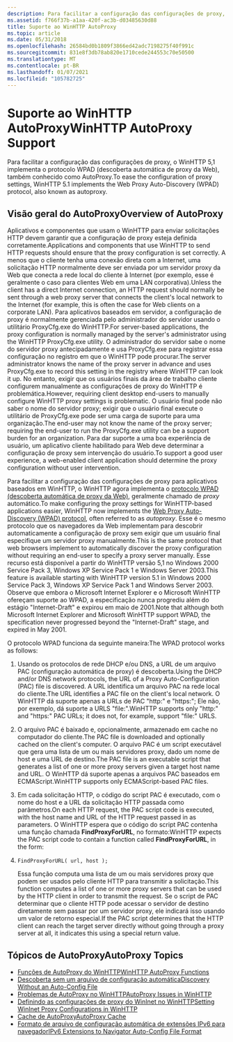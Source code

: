 ```yaml
---
description: Para facilitar a configuração das configurações de proxy, o WinHTTP 5,1 implementa o protocolo WPAD (descoberta automática de proxy da Web), também conhecido como AutoProxy.
ms.assetid: f766f37b-a1aa-420f-ac3b-d03485630d88
title: Suporte ao WinHTTP AutoProxy
ms.topic: article
ms.date: 05/31/2018
ms.openlocfilehash: 26584bd0b1809f3866ed42adc7198275f40f991c
ms.sourcegitcommit: 831e8f3db78ab820e1710cede244553c70e50500
ms.translationtype: MT
ms.contentlocale: pt-BR
ms.lasthandoff: 01/07/2021
ms.locfileid: "105782725"
---
```

# <a name="winhttp-autoproxy-support"></a><span data-ttu-id="2cf52-103">Suporte ao WinHTTP AutoProxy</span><span class="sxs-lookup"><span data-stu-id="2cf52-103">WinHTTP AutoProxy Support</span></span>

<span data-ttu-id="2cf52-104">Para facilitar a configuração das configurações de proxy, o WinHTTP 5,1 implementa o protocolo WPAD (descoberta automática de proxy da Web), também conhecido como AutoProxy.</span><span class="sxs-lookup"><span data-stu-id="2cf52-104">To ease the configuration of proxy settings, WinHTTP 5.1 implements the Web Proxy Auto-Discovery (WPAD) protocol, also known as autoproxy.</span></span>

## <a name="overview-of-autoproxy"></a><span data-ttu-id="2cf52-105">Visão geral do AutoProxy</span><span class="sxs-lookup"><span data-stu-id="2cf52-105">Overview of AutoProxy</span></span>

<span data-ttu-id="2cf52-106">Aplicativos e componentes que usam o WinHTTP para enviar solicitações HTTP devem garantir que a configuração de proxy esteja definida corretamente.</span><span class="sxs-lookup"><span data-stu-id="2cf52-106">Applications and components that use WinHTTP to send HTTP requests should ensure that the proxy configuration is set correctly.</span></span> <span data-ttu-id="2cf52-107">A menos que o cliente tenha uma conexão direta com a Internet, uma solicitação HTTP normalmente deve ser enviada por um servidor proxy da Web que conecta a rede local do cliente à Internet (por exemplo, esse é geralmente o caso para clientes Web em uma LAN corporativa).</span><span class="sxs-lookup"><span data-stu-id="2cf52-107">Unless the client has a direct Internet connection, an HTTP request should normally be sent through a web proxy server that connects the client's local network to the Internet (for example, this is often the case for Web clients on a corporate LAN).</span></span> <span data-ttu-id="2cf52-108">Para aplicativos baseados em servidor, a configuração de proxy é normalmente gerenciada pelo administrador do servidor usando o utilitário ProxyCfg.exe do WinHTTP.</span><span class="sxs-lookup"><span data-stu-id="2cf52-108">For server-based applications, the proxy configuration is normally managed by the server's administrator using the WinHTTP ProxyCfg.exe utility.</span></span> <span data-ttu-id="2cf52-109">O administrador do servidor sabe o nome do servidor proxy antecipadamente e usa ProxyCfg.exe para registrar essa configuração no registro em que o WinHTTP pode procurar.</span><span class="sxs-lookup"><span data-stu-id="2cf52-109">The server administrator knows the name of the proxy server in advance and uses ProxyCfg.exe to record this setting in the registry where WinHTTP can look it up.</span></span> <span data-ttu-id="2cf52-110">No entanto, exigir que os usuários finais da área de trabalho cliente configurem manualmente as configurações de proxy do WinHTTP é problemática.</span><span class="sxs-lookup"><span data-stu-id="2cf52-110">However, requiring client desktop end-users to manually configure WinHTTP proxy settings is problematic.</span></span> <span data-ttu-id="2cf52-111">O usuário final pode não saber o nome do servidor proxy; exigir que o usuário final execute o utilitário de ProxyCfg.exe pode ser uma carga de suporte para uma organização.</span><span class="sxs-lookup"><span data-stu-id="2cf52-111">The end-user may not know the name of the proxy server; requiring the end-user to run the ProxyCfg.exe utility can be a support burden for an organization.</span></span> <span data-ttu-id="2cf52-112">Para dar suporte a uma boa experiência de usuário, um aplicativo cliente habilitado para Web deve determinar a configuração de proxy sem intervenção do usuário.</span><span class="sxs-lookup"><span data-stu-id="2cf52-112">To support a good user experience, a web-enabled client application should determine the proxy configuration without user intervention.</span></span>

<span data-ttu-id="2cf52-113">Para facilitar a configuração das configurações de proxy para aplicativos baseados em WinHTTP, o WinHTTP agora implementa o [protocolo WPAD (descoberta automática de proxy da Web)](https://tools.ietf.org/html/draft-ietf-wrec-wpad-01), geralmente chamado de *proxy* automático.</span><span class="sxs-lookup"><span data-stu-id="2cf52-113">To make configuring the proxy settings for WinHTTP-based applications easier, WinHTTP now implements the [Web Proxy Auto-Discovery (WPAD) protocol](https://tools.ietf.org/html/draft-ietf-wrec-wpad-01), often referred to as *autoproxy*.</span></span> <span data-ttu-id="2cf52-114">Esse é o mesmo protocolo que os navegadores da Web implementam para descobrir automaticamente a configuração de proxy sem exigir que um usuário final especifique um servidor proxy manualmente.</span><span class="sxs-lookup"><span data-stu-id="2cf52-114">This is the same protocol that web browsers implement to automatically discover the proxy configuration without requiring an end-user to specify a proxy server manually.</span></span> <span data-ttu-id="2cf52-115">Esse recurso está disponível a partir do WinHTTP versão 5,1 no Windows 2000 Service Pack 3, Windows XP Service Pack 1 e Windows Server 2003.</span><span class="sxs-lookup"><span data-stu-id="2cf52-115">This feature is available starting with WinHTTP version 5.1 in Windows 2000 Service Pack 3, Windows XP Service Pack 1 and Windows Server 2003.</span></span> <span data-ttu-id="2cf52-116">Observe que embora o Microsoft Internet Explorer e o Microsoft WinHTTP ofereçam suporte ao WPAD, a especificação nunca progrediu além do estágio "Internet-Draft" e expirou em maio de 2001.</span><span class="sxs-lookup"><span data-stu-id="2cf52-116">Note that although both Microsoft Internet Explorer and Microsoft WinHTTP support WPAD, the specification never progressed beyond the "Internet-Draft" stage, and expired in May 2001.</span></span>

<span data-ttu-id="2cf52-117">O protocolo WPAD funciona da seguinte maneira:</span><span class="sxs-lookup"><span data-stu-id="2cf52-117">The WPAD protocol works as follows:</span></span>

1.  <span data-ttu-id="2cf52-118">Usando os protocolos de rede DHCP e/ou DNS, a URL de um arquivo PAC (configuração automática de proxy) é descoberta.</span><span class="sxs-lookup"><span data-stu-id="2cf52-118">Using the DHCP and/or DNS network protocols, the URL of a Proxy Auto-Configuration (PAC) file is discovered.</span></span> <span data-ttu-id="2cf52-119">A URL identifica um arquivo PAC na rede local do cliente.</span><span class="sxs-lookup"><span data-stu-id="2cf52-119">The URL identifies a PAC file on the client's local network.</span></span> <span data-ttu-id="2cf52-120">O WinHTTP dá suporte apenas a URLs de PAC "http:" e "https:"; Ele não, por exemplo, dá suporte a URLS "file:".</span><span class="sxs-lookup"><span data-stu-id="2cf52-120">WinHTTP supports only "http:" and "https:" PAC URLs; it does not, for example, support "file:" URLS.</span></span>
2.  <span data-ttu-id="2cf52-121">O arquivo PAC é baixado e, opcionalmente, armazenado em cache no computador do cliente.</span><span class="sxs-lookup"><span data-stu-id="2cf52-121">The PAC file is downloaded and optionally cached on the client's computer.</span></span> <span data-ttu-id="2cf52-122">O arquivo PAC é um script executável que gera uma lista de um ou mais servidores proxy, dado um nome de host e uma URL de destino.</span><span class="sxs-lookup"><span data-stu-id="2cf52-122">The PAC file is an executable script that generates a list of one or more proxy servers given a target host name and URL.</span></span> <span data-ttu-id="2cf52-123">O WinHTTP dá suporte apenas a arquivos PAC baseados em ECMAScript.</span><span class="sxs-lookup"><span data-stu-id="2cf52-123">WinHTTP supports only ECMAScript-based PAC files.</span></span>
3.  <span data-ttu-id="2cf52-124">Em cada solicitação HTTP, o código do script PAC é executado, com o nome do host e a URL da solicitação HTTP passada como parâmetros.</span><span class="sxs-lookup"><span data-stu-id="2cf52-124">On each HTTP request, the PAC script code is executed, with the host name and URL of the HTTP request passed in as parameters.</span></span> <span data-ttu-id="2cf52-125">O WinHTTP espera que o código do script PAC contenha uma função chamada **FindProxyForURL**, no formato:</span><span class="sxs-lookup"><span data-stu-id="2cf52-125">WinHTTP expects the PAC script code to contain a function called **FindProxyForURL**, in the form:</span></span>
4.  ``` syntax
    FindProxyForURL( url, host );
    ```

    <span data-ttu-id="2cf52-126">Essa função computa uma lista de um ou mais servidores proxy que podem ser usados pelo cliente HTTP para transmitir a solicitação.</span><span class="sxs-lookup"><span data-stu-id="2cf52-126">This function computes a list of one or more proxy servers that can be used by the HTTP client in order to transmit the request.</span></span> <span data-ttu-id="2cf52-127">Se o script de PAC determinar que o cliente HTTP pode acessar o servidor de destino diretamente sem passar por um servidor proxy, ele indicará isso usando um valor de retorno especial.</span><span class="sxs-lookup"><span data-stu-id="2cf52-127">If the PAC script determines that the HTTP client can reach the target server directly without going through a proxy server at all, it indicates this using a special return value.</span></span>

## <a name="autoproxy-topics"></a><span data-ttu-id="2cf52-128">Tópicos de AutoProxy</span><span class="sxs-lookup"><span data-stu-id="2cf52-128">AutoProxy Topics</span></span>

-   [<span data-ttu-id="2cf52-129">Funções de AutoProxy do WinHTTP</span><span class="sxs-lookup"><span data-stu-id="2cf52-129">WinHTTP AutoProxy Functions</span></span>](winhttp-autoproxy-api.md)
-   [<span data-ttu-id="2cf52-130">Descoberta sem um arquivo de configuração automática</span><span class="sxs-lookup"><span data-stu-id="2cf52-130">Discovery Without an Auto-Config File</span></span>](discovery-without-an-auto-config-file.md)
-   [<span data-ttu-id="2cf52-131">Problemas de AutoProxy no WinHTTP</span><span class="sxs-lookup"><span data-stu-id="2cf52-131">AutoProxy Issues in WinHTTP</span></span>](autoproxy-issues-in-winhttp.md)
-   [<span data-ttu-id="2cf52-132">Definindo as configurações de proxy do WinInet no WinHTTP</span><span class="sxs-lookup"><span data-stu-id="2cf52-132">Setting WinInet Proxy Configurations in WinHTTP</span></span>](setting-wininet-proxy-configurations-in-winhttp.md)
-   [<span data-ttu-id="2cf52-133">Cache de AutoProxy</span><span class="sxs-lookup"><span data-stu-id="2cf52-133">AutoProxy Cache</span></span>](autoproxy-cache.md)
-   [<span data-ttu-id="2cf52-134">Formato de arquivo de configuração automática de extensões IPv6 para navegador</span><span class="sxs-lookup"><span data-stu-id="2cf52-134">IPv6 Extensions to Navigator Auto-Config File Format</span></span>](ipv6-extensions-to-navigator-auto-config-file-format.md)

 

 



